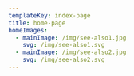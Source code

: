 ```yaml
---
templateKey: index-page
title: home-page
homeImages:
  - mainImage: /img/see-also1.jpg
    svg: /img/see-also1.svg
  - mainImage: /img/see-also2.jpg
    svg: /img/see-also2.svg
---
```


